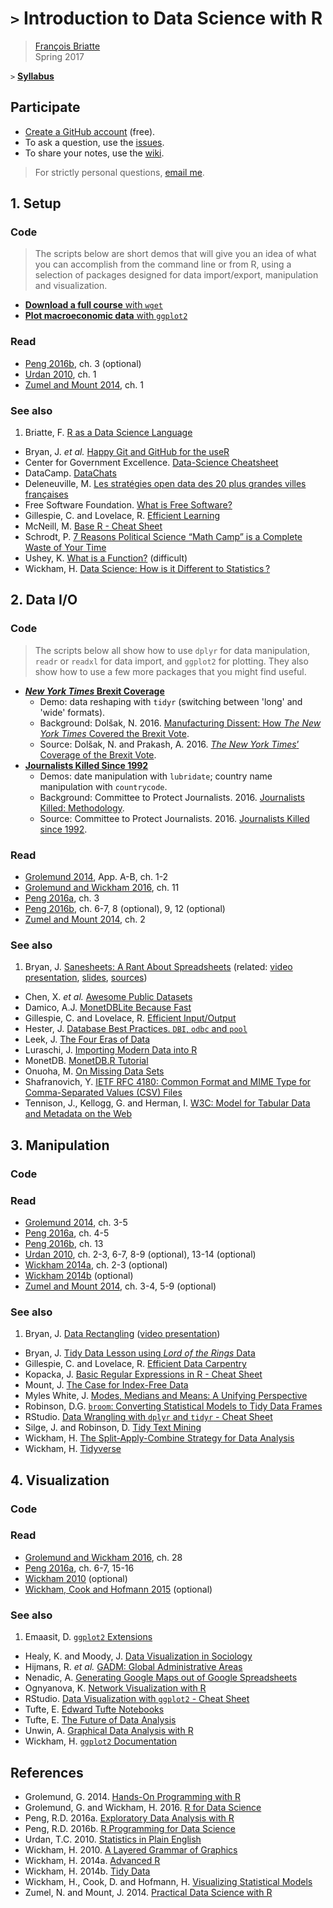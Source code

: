 # `>` Introduction to Data Science with R

> [François Briatte](http://f.briatte.org/)  
> Spring 2017

`>` __[Syllabus](https://frama.link/dsr16sy)__

## Participate

* [Create a GitHub account](https://github.com/join) (free).
* To ask a question, use the [issues](https://github.com/briatte/dsr/issues).
* To share your notes, use the [wiki](https://github.com/briatte/dsr/wiki).

> For strictly personal questions, [email me](mailto:francois.briatte@sciencespo.fr).

## 1. Setup

### Code

> The scripts below are short demos that will give you an idea of what you can accomplish from the command line or from R, using a selection of packages designed for data import/export, manipulation and visualization.

- [__Download a full course__ with `wget`](https://github.com/briatte/dsr/blob/master/s1/wget.sh)
- [__Plot macroeconomic data__ with `ggplot2`](https://github.com/briatte/dsr/blob/master/s1/debt.r)

### Read

- [Peng 2016b][peng-2016b], ch. 3 (optional)
- [Urdan 2010][urdan-2010], ch. 1
- [Zumel and Mount 2014][zumel-mount-2014], ch. 1

### See also

1.  Briatte, F. [R as a Data Science Language](http://f.briatte.org/r/r-as-a-data-science-language)
-   Bryan, J. _et al._ [Happy Git and GitHub for the useR](http://happygitwithr.com/)
-   Center for Government Excellence. [Data-Science Cheatsheet](https://github.com/govex/Data-Science)
-   DataCamp. [DataChats](https://www.youtube.com/playlist?list=PLjgj6kdf_snYAqMEWOlql_DVMPbh8dtP1)
-   Deleneuville, M. [Les stratégies open data des 20 plus grandes villes françaises](http://www.journaldunet.com/economie/services/1189782-les-strategies-open-data-des-20-plus-grandes-villes-francaises/)
-   Free Software Foundation. [What is Free Software?](https://www.gnu.org/philosophy/free-sw.html)
-   Gillespie, C. and Lovelace, R. [Efficient Learning](https://bookdown.org/csgillespie/efficientR/learning.html)
-   McNeill, M. [Base R - Cheat Sheet](https://www.rstudio.com/wp-content/uploads/2016/10/r-cheat-sheet-3.pdf)
-   Schrodt, P. [7 Reasons Political Science “Math Camp” is a Complete Waste of Your Time](https://asecondmouse.wordpress.com/2016/03/14/7-reasons-political-science-math-camp-is-a-complete-waste-of-your-time/)
-   Ushey, K. [What is a Function?](https://kevinushey.github.io/blog/2015/11/22/what-is-a-function/) (difficult)
-   Wickham, H. [Data Science: How is it Different to Statistics ?](http://bulletin.imstat.org/2014/09/data-science-how-is-it-different-to-statistics%E2%80%89/)

## 2. Data I/O

### Code

> The scripts below all show how to use `dplyr` for data manipulation, `readr` or `readxl` for data import, and `ggplot2` for plotting. They also show how to use a few more packages that you might find useful.

- __[_New York Times_ Brexit Coverage](https://github.com/briatte/dsr/blob/master/s2/nyt-brexit.r)__
  - Demo: data reshaping  with `tidyr` (switching between 'long' and 'wide' formats).
  - Background: Dolšak, N. 2016. [Manufacturing Dissent: How _The New York Times_ Covered the Brexit Vote](http://duckofminerva.com/2016/09/manufacturing-dissent-how-the-new-york-times-covered-the-brexit-vote.html).
  - Source: Dolšak, N. and Prakash, A. 2016. [_The New York Times_’ Coverage of the Brexit Vote](http://faculty.washington.edu/nives/replication_data.html).
- __[Journalists Killed Since 1992](https://github.com/briatte/dsr/blob/master/s2/cpj-journalists.r)__
  - Demos: date manipulation with `lubridate`; country name manipulation with `countrycode`.
  - Background: Committee to Protect Journalists. 2016. [Journalists Killed: Methodology](https://www.cpj.org/killed/methodology.php).
  - Source: Committee to Protect Journalists. 2016. [Journalists Killed since 1992](https://www.cpj.org/killed/).

### Read

- [Grolemund 2014][grolemund-2014], App. A-B, ch. 1-2
- [Grolemund and Wickham 2016][grolemund-wickham-2016], ch. 11
- [Peng 2016a][peng-2016a], ch. 3
- [Peng 2016b][peng-2016b], ch. 6-7, 8 (optional), 9, 12 (optional)
- [Zumel and Mount 2014][zumel-mount-2014], ch. 2

### See also

1.  Bryan, J. [Sanesheets: A Rant About Spreadsheets](https://github.com/jennybc/sanesheets) (related: [video presentation](https://channel9.msdn.com/Events/useR-international-R-User-conference/useR2016/jailbreakr-Get-out-of-Excel-free), [slides](https://speakerdeck.com/jennybc/spreadsheets), [sources](https://github.com/jennybc/2016-06_spreadsheets))
-   Chen, X. _et al._ [Awesome Public Datasets](https://github.com/caesar0301/awesome-public-datasets)
-   Damico, A.J. [MonetDBLite Because Fast](http://www.asdfree.com/2016/06/monetdblite-because-fast.html)
-   Gillespie, C. and Lovelace, R. [Efficient Input/Output](https://bookdown.org/csgillespie/efficientR/input-output.html)
-   Hester, J. [Database Best Practices. `DBI`, `odbc` and `pool`](https://github.com/jimhester/presentations/blob/master/2016_12_15-CRUG-Database_Best_Practices/CRUG-2016_12_14.Rmd)
-   Leek, J. [The Four Eras of Data](http://simplystatistics.org/2016/12/16/the-four-eras-of-data/)
-   Luraschi, J. [Importing Modern Data into R](https://channel9.msdn.com/Events/useR-international-R-User-conference/useR2016/Importing-modern-data-into-R)
-   MonetDB. [MonetDB.R Tutorial](https://www.monetdb.org/Documentation/UserGuide/MonetDB-R)
-   Onuoha, M. [On Missing Data Sets](https://github.com/MimiOnuoha/missing-datasets)
-   Shafranovich, Y. [IETF RFC 4180: Common Format and MIME Type for Comma-Separated Values (CSV) Files](https://tools.ietf.org/html/rfc4180)
-   Tennison, J., Kellogg, G. and Herman, I. [W3C: Model for Tabular Data and Metadata on the Web](https://www.w3.org/TR/tabular-data-model/)

## 3. Manipulation

### Code

### Read

- [Grolemund 2014][grolemund-2014], ch. 3-5
- [Peng 2016a][peng-2016a], ch. 4-5
- [Peng 2016b][peng-2016b], ch. 13
- [Urdan 2010][urdan-2010], ch. 2-3, 6-7, 8-9 (optional), 13-14 (optional)
- [Wickham 2014a][wickham-2014a], ch. 2-3 (optional)
- [Wickham 2014b][wickham-2014b] (optional)
- [Zumel and Mount 2014][zumel-mount-2014], ch. 3-4, 5-9 (optional)

### See also

1.  Bryan, J. [Data Rectangling](https://speakerdeck.com/jennybc/data-rectangling) ([video presentation](https://youtu.be/4MfUCX_KpdE))
-   Bryan, J. [Tidy Data Lesson using _Lord of the Rings_ Data](https://github.com/jennybc/lotr-tidy)
-   Gillespie, C. and Lovelace, R. [Efficient Data Carpentry](https://bookdown.org/csgillespie/efficientR/data-carpentry.html)
-   Kopacka, J. [Basic Regular Expressions in R - Cheat Sheet](https://www.rstudio.com/wp-content/uploads/2016/09/RegExCheatsheet.pdf)
-   Mount, J. [The Case for Index-Free Data](http://www.win-vector.com/blog/2016/12/the-case-for-index-free-data-manipulation/)
-   Myles White, J. [Modes, Medians and Means: A Unifying Perspective](http://www.johnmyleswhite.com/notebook/2013/03/22/modes-medians-and-means-an-unifying-perspective/)
-   Robinson, D.G. [`broom`: Converting Statistical Models to Tidy Data Frames](https://channel9.msdn.com/Events/useR-international-R-User-conference/useR2016/broom-Converting-statistical-models-to-tidy-data-frames)
-   RStudio. [Data Wrangling with `dplyr` and `tidyr` - Cheat Sheet](https://www.rstudio.com/wp-content/uploads/2015/02/data-wrangling-cheatsheet.pdf)
-   Silge, J. and Robinson, D. [Tidy Text Mining](http://tidytextmining.com/)
-   Wickham, H. [The Split-Apply-Combine Strategy for Data Analysis](http://vita.had.co.nz/papers/plyr.html)
-   Wickham, H. [Tidyverse](http://tidyverse.org/)

## 4. Visualization

### Code

### Read

- [Grolemund and Wickham 2016][grolemund-wickham-2016], ch. 28
- [Peng 2016a][peng-2016a], ch. 6-7, 15-16
- [Wickham 2010][wickham-2010] (optional)
- [Wickham, Cook and Hofmann 2015][wickham-cook-hofmann-2015] (optional)

### See also

1.  Emaasit, D. [`ggplot2` Extensions](http://www.ggplot2-exts.org/gallery/)
-   Healy, K. and Moody, J. [Data Visualization in Sociology](https://kieranhealy.org/files/papers/data-visualization.pdf)
-   Hijmans, R. _et al._ [GADM: Global Administrative Areas](http://gadm.org/)
-   Nenadic, A. [Generating Google Maps out of Google Spreadsheets](https://www.software.ac.uk/generating-google-maps-out-google-spreadsheets)
-   Ognyanova, K. [Network Visualization with R](http://kateto.net/network-visualization)
-   RStudio. [Data Visualization with `ggplot2` - Cheat Sheet](https://www.rstudio.com/wp-content/uploads/2016/11/ggplot2-cheatsheet-2.1.pdf)
-   Tufte, E. [Edward Tufte Notebooks](https://www.edwardtufte.com/tufte/)
-   Tufte, E. [The Future of Data Analysis](https://youtu.be/rHUDJ8RyseQ)
-   Unwin, A. [Graphical Data Analysis with R](http://www.gradaanwr.net/)
-   Wickham, H. [`ggplot2` Documentation](http://docs.ggplot2.org/current/)

## References

- Grolemund, G. 2014. [Hands-On Programming with R][grolemund-2014]
- Grolemund, G. and Wickham, H. 2016. [R for Data Science][grolemund-wickham-2016]
- Peng, R.D. 2016a. [Exploratory Data Analysis with R][peng-2016a]
- Peng, R.D. 2016b. [R Programming for Data Science][peng-2016b]
- Urdan, T.C. 2010. [Statistics in Plain English][urdan-2010]
- Wickham, H. 2010. [A Layered Grammar of Graphics][wickham-2010]
- Wickham, H. 2014a. [Advanced R][wickham-2014a]
- Wickham, H. 2014b. [Tidy Data][wickham-2014b]
- Wickham, H., Cook, D. and Hofmann, H. [Visualizing Statistical Models][wickham-cook-hofmann-2015]
- Zumel, N. and Mount, J. 2014. [Practical Data Science with R][zumel-mount-2014]

[grolemund-2014]: http://shop.oreilly.com/product/0636920028574.do "'Hands-On Programming with R'"
[grolemund-wickham-2016]: http://r4ds.had.co.nz/ "'R for Data Science'"
[peng-2016a]: https://leanpub.com/exdata "'Exploratory Data Analysis with R'"
[peng-2016b]: https://leanpub.com/rprogramming "'R Programming for Data Science'"
[urdan-2010]: http://www.routledge.com/books/details/9780415872911/ "'Statistics in Plain English'"
[wickham-2010]: http://vita.had.co.nz/papers/layered-grammar.html "'A Layered Grammar of Graphics'"
[wickham-2014a]: http://adv-r.had.co.nz/ "'Advanced R'"
[wickham-2014b]: http://vita.had.co.nz/papers/tidy-data.html "'Tidy Data'"
[wickham-cook-hofmann-2015]: http://vita.had.co.nz/papers/model-vis.html "'Visualizing Statistical Models'"
[zumel-mount-2014]: http://www.win-vector.com/blog/2013/06/what-is-practical-data-science-with-r/ "'Practical Data Science with R'"
